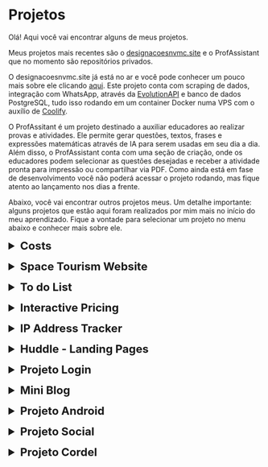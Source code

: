 # Projetos

Olá! Aqui você vai encontrar alguns de meus projetos.

Meus projetos mais recentes são o [designacoesnvmc.site](https://designacoesnvmc.site) e o ProfAssistant que no momento são repositórios privados. 

O designacoesnvmc.site já está no ar e você pode conhecer um pouco mais sobre ele clicando [aqui](https://designacoesnvmc.site). Este projeto conta com scraping de dados, integração com WhatsApp, através da [EvolutionAPI](https://doc.evolution-api.com/v2/pt/get-started/introduction) e banco de dados PostgreSQL, tudo isso rodando em um container Docker numa VPS com o auxílio de [Coolify](https://coolify.io/).

O ProfAssitant é um projeto destinado a auxiliar educadores ao realizar provas e atividades. Ele permite gerar questões, textos, frases e expressões matemáticas através de IA para serem usadas em seu dia a dia. Além disso, o ProfAssistant conta com uma seção de criação, onde os educadores podem selecionar as questões desejadas e receber a atividade pronta para impressão ou compartilhar via PDF. Como ainda está em fase de desenvolvimento você não poderá acessar o projeto rodando, mas fique atento ao lançamento nos dias a frente.

Abaixo, você vai encontrar outros projetos meus. Um detalhe importante: alguns projetos que estão aqui foram realizados por mim mais no início do meu aprendizado. Fique a vontade para selecionar um projeto no menu abaixo e conhecer mais sobre ele.

<details close>
    <summary style="font-size: 22px; font-weight: bold; padding-bottom: 15px">Costs</summary>
    <p>Descrição do projeto: <a href="https://github.com/thiagoomatheus/costs" target="_blank">Clique aqui</a></p>
    <p>Produção: <a href="https://costs-coral.vercel.app/" target="_blank">Clique aqui</a></p>
</details>

<details close>
    <summary style="font-size: 22px; font-weight: bold; padding-bottom: 15px">Space Tourism Website</summary>
    <p>Descrição do projeto: <a href="https://github.com/thiagoomatheus/projects/tree/main/space-tourism-website-main" target="_blank">Clique aqui</a></p>
    <p>Produção: <a href="https://thiagoomatheus.github.io/projects/space-tourism-website-main/" target="_blank">Clique aqui</a></p>
</details>

<details close>
    <summary style="font-size: 22px; font-weight: bold; padding-bottom: 15px">To do List</summary>
    <p>Descrição do projeto: <a href="https://github.com/thiagoomatheus/projects/tree/main/to-do-list" target="_blank">Clique aqui</a></p>
    <p>Produção: <a href="https://thiagoomatheus.github.io/projects/to-do-list/home.html" target="_blank">Clique aqui</a></p>
</details>

<details close>
    <summary style="font-size: 22px; font-weight: bold; padding-bottom: 15px">Interactive Pricing</summary>
    <p>Descrição do projeto: <a href="https://github.com/thiagoomatheus/projects/tree/main/interactive-pricing-component" target="_blank">Clique aqui</a></p>
    <p>Produção: <a href="https://thiagoomatheus.github.io/projects/interactive-pricing-component/index.html" target="_blank">Clique aqui</a></p>
</details>

<details close>
    <summary style="font-size: 22px; font-weight: bold; padding-bottom: 15px">IP Address Tracker</summary>
    <p>Descrição do projeto: <a href="https://github.com/thiagoomatheus/projects/tree/main/ip-address-tracker-master" target="_blank">Clique aqui</a></p>
    <p>Produção: <a href="https://thiagoomatheus.github.io/projects/ip-address-tracker-master/" target="_blank">Clique aqui</a></p>
</details>

<details close>
    <summary style="font-size: 22px; font-weight: bold; padding-bottom: 15px">Huddle - Landing Pages</summary>
    <p>Descrição do projeto: <a href="https://github.com/thiagoomatheus/projects/tree/main/huddle-landing-page" target="_blank">Clique aqui</a></p>
    <p>Produção (Link 1): <a href="https://thiagoomatheus.github.io/projects/huddle-landing-page/huddle-uma-nova-comunidade/index.html" target="_blank">Clique aqui</a></p>
    <p>Produção (Link 2): <a href="https://thiagoomatheus.github.io/projects/huddle-landing-page/huddle-crie-sua-comunidade/index.html" target="_blank">Clique aqui</a></p>
</details>

<details close>
    <summary style="font-size: 22px; font-weight: bold; padding-bottom: 15px">Projeto Login</summary>
    <p>Descrição do projeto: <a href="https://github.com/thiagoomatheus/projects/tree/main/projeto-login" target="_blank">Clique aqui</a></p>
    <p>Produção: <a href="https://thiagoomatheus.github.io/projects/projeto-login/index.html" target="_blank">Clique aqui</a></p>
</details>

<details close>
    <summary style="font-size: 22px; font-weight: bold; padding-bottom: 15px">Mini Blog</summary>
    <p>Descrição do projeto: <a href="https://github.com/thiagoomatheus/projects/tree/main/blog" target="_blank">Clique aqui</a></p>
    <p>Produção: <a href="https://thiagoomatheus.github.io/projects/blog/index.html" target="_blank">Clique aqui</a></p>
</details>

<details close>
    <summary style="font-size: 22px; font-weight: bold; padding-bottom: 15px">Projeto Android</summary>
    <p>Descrição do projeto: <a href="https://github.com/thiagoomatheus/projects/tree/main/projeto-android" target="_blank">Clique aqui</a></p>
    <p>Produção: <a href="https://thiagoomatheus.github.io/projects/projeto-android/index.html" target="_blank">Clique aqui</a></p>
</details>

<details close>
    <summary style="font-size: 22px; font-weight: bold; padding-bottom: 15px">Projeto Social</summary>
    <p>Descrição do projeto: <a href="https://github.com/thiagoomatheus/projects/tree/main/projeto-social" target="_blank">Clique aqui</a></p>
    <p>Produção: <a href="https://thiagoomatheus.github.io/projects/projeto-social/index.html" target="_blank">Clique aqui</a></p>
</details>

<details close>
    <summary style="font-size: 22px; font-weight: bold; padding-bottom: 15px">Projeto Cordel</summary>
    <p>Descrição do projeto: <a href="https://github.com/thiagoomatheus/projects/tree/main/projeto-cordel" target="_blank">Clique aqui</a></p>
    <p>Produção: <a href="https://thiagoomatheus.github.io/projects/projeto-cordel/index.html" target="_blank">Clique aqui</a></p>
</details>


